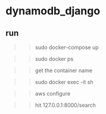 # dynamodb_django

## run
>> sudo docker-compose up

>> sudo docker ps

>> get the container name

>> sudo docker exec -it <container name> sh
  
>> aws configure

>> hit 127.0.0.1:8000/search

